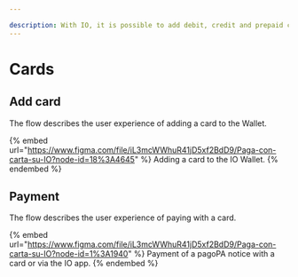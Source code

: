 ```yaml
---

description: With IO, it is possible to add debit, credit and prepaid cards (enabled for e-commerce transactions) to your Wallet and pay pagoPA notices.
---
```


# Cards

## Add card

The flow describes the user experience of adding a card to the Wallet.

{% embed url="https://www.figma.com/file/iL3mcWWhuR41jD5xf2BdD9/Paga-con-carta-su-IO?node-id=18%3A4645" %} Adding a card to the IO Wallet. {% endembed %}

## Payment

The flow describes the user experience of paying with a card.

{% embed url="https://www.figma.com/file/iL3mcWWhuR41jD5xf2BdD9/Paga-con-carta-su-IO?node-id=1%3A1940" %} Payment of a pagoPA notice with a card or via the IO app. {% endembed %}
